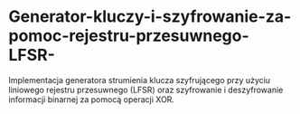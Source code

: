 # Generator-kluczy-i-szyfrowanie-za-pomoc-rejestru-przesuwnego-LFSR-
Implementacja generatora strumienia klucza szyfrującego przy użyciu liniowego rejestru przesuwnego (LFSR) oraz szyfrowanie i deszyfrowanie informacji binarnej za pomocą operacji XOR.
